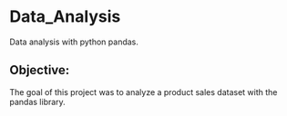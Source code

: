 # Data_Analysis

 Data analysis with python pandas.

## Objective:

The goal of this project was to analyze a product sales dataset with the pandas library.
